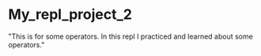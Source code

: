 # My_repl_project_2
"This is for some operators. In this repl I practiced and learned about some operators."
